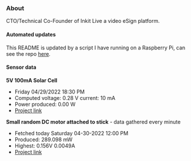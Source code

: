 ### About
CTO/Technical Co-Founder of Inkit Live a video eSign platform.

#### Automated updates
This README is updated by a script I have running on a Raspberry Pi, can see the repo [here](https://github.com/jdc-cunningham/raspi-git-repo-updater).

#### Sensor data
**5V 100mA Solar Cell**
- Friday 04/29/2022 18:30 PM
- Computed voltage: 0.28 V current: 10 mA
- Power produced: 0.00 W
- [Project link](https://github.com/jdc-cunningham/raspisolarplotter)

**Small random DC motor attached to stick** - data gathered every minute
- Fetched today Saturday 04-30-2022 12:00 PM
- Produced: 289.098 mW
- Highest: 0.156V 0.0049A
- [Project link](https://github.com/jdc-cunningham/turbine-raspi)